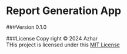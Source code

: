 # Report Generation App

###Version
0.1.0

###License
Copy right &copy; 2024 Azhar <br>
THis project is licensed under this [MIT License](LICENSE.txt)
